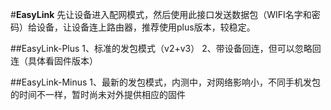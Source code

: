 ﻿#**EasyLink**
先让设备进入配网模式，然后使用此接口发送数据包（WIFI名字和密码）给设备，让设备连上路由器，推荐使用plus版本，较稳定。


##EasyLink-Plus
	1、标准的发包模式（v2+v3）
	2、带设备回连，但可以忽略回连（具体看固件版本）


##EasyLink-Minus
	1、最新的发包模式，内测中，对网络影响小，不同手机发包的时间不一样，暂时尚未对外提供相应的固件